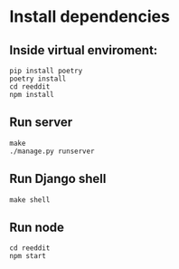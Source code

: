 # Install dependencies
## Inside virtual enviroment:
```
pip install poetry
poetry install
cd reeddit
npm install
```
## Run server
```
make
./manage.py runserver
```
## Run Django shell
```
make shell
```
## Run node
```
cd reeddit
npm start
```
